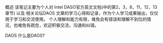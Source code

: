概述 
    该笔记主要为个人对 Intel DASO官方英文文档(中的第2，3，8，11，12，13章节) 以及 相关论坛DAOS 文章的学习心得和记录，作为个人学习成果输出，仅仅用于学习和交流使用。 个人理解和能力有限，难免会有错误和理解不到位的情况，也难免有疏忽，欢迎积极交流，沟通和纠错。

 DAOS
    什么是DAOS?
    


